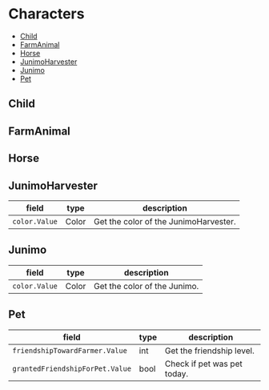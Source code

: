 # Characters

* [Child](#child)
* [FarmAnimal](#farmanimal)
* [Horse](#horse)
* [JunimoHarvester](#junimoharvester)
* [Junimo](#junimo)
* [Pet](#pet)

## Child

## FarmAnimal

## Horse

## JunimoHarvester


| field         | type  | description                           |
|---------------|-------|---------------------------------------|
| `color.Value` | Color | Get the color of the JunimoHarvester. |

## Junimo


| field         | type  | description                  |
|---------------|-------|------------------------------|
| `color.Value` | Color | Get the color of the Junimo. |

## Pet


| field                           | type | description                 |
|---------------------------------|------|-----------------------------|
| `friendshipTowardFarmer.Value`  | int  | Get the friendship level.   |
| `grantedFriendshipForPet.Value` | bool | Check if pet was pet today. |